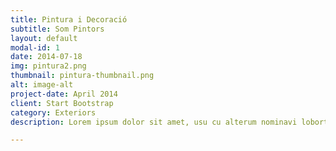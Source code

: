 ```yaml
---
title: Pintura i Decoració
subtitle: Som Pintors
layout: default
modal-id: 1
date: 2014-07-18
img: pintura2.png
thumbnail: pintura-thumbnail.png
alt: image-alt
project-date: April 2014
client: Start Bootstrap
category: Exteriors
description: Lorem ipsum dolor sit amet, usu cu alterum nominavi lobortis. At duo novum diceret. Tantas apeirian vix et, usu sanctus postulant inciderint ut, populo diceret necessitatibus in vim. Cu eum dicam feugiat noluisse.

---
```

